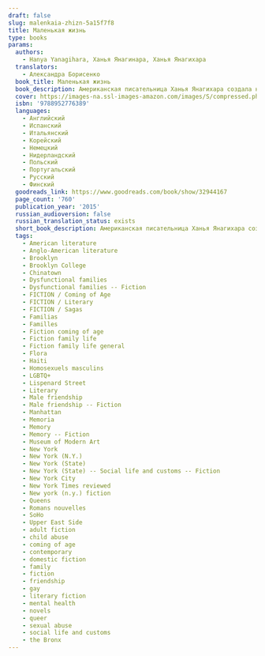 ```yaml
---
draft: false
slug: malenkaia-zhizn-5a15f7f8
title: Маленькая жизнь
type: books
params:
  authors:
    - Hanya Yanagihara, Ханья Янагинара, Ханья Янагихара
  translators:
    - Александра Борисенко
  book_title: Маленькая жизнь
  book_description: Американская писательница Ханья Янагихара создала необычный роман, где и о страшном, и о радостном говорится без лишнего надрыва и сентиментальности. Четверо друзей - талантливый архитектор Малкольм, начинающий актер Виллем, уверенный в собственной неповторимости художник Джей-Би и гениальный юрист и математик Джуд - пытаются добиться успеха в Нью-Йорке, но оказывается, что ни карьера, ни деньги, ни слава не могут справиться с прошлым, если оно сильнее жизни…
  cover: https://images-na.ssl-images-amazon.com/images/S/compressed.photo.goodreads.com/books/1478876919i/32944167.jpg
  isbn: '9788952776389'
  languages:
    - Английский
    - Испанский
    - Итальянский
    - Корейский
    - Немецкий
    - Нидерландский
    - Польский
    - Португальский
    - Русский
    - Финский
  goodreads_link: https://www.goodreads.com/book/show/32944167
  page_count: '760'
  publication_year: '2015'
  russian_audioversion: false
  russian_translation_status: exists
  short_book_description: Американская писательница Ханья Янагихара создала необычный роман, где и о страшном, и о радостном говорится без лишнего надрыва и сентиментальности. Четверо друзей - талантливый архитектор...
  tags:
    - American literature
    - Anglo-American literature
    - Brooklyn
    - Brooklyn College
    - Chinatown
    - Dysfunctional families
    - Dysfunctional families -- Fiction
    - FICTION / Coming of Age
    - FICTION / Literary
    - FICTION / Sagas
    - Familias
    - Familles
    - Fiction coming of age
    - Fiction family life
    - Fiction family life general
    - Flora
    - Haiti
    - Homosexuels masculins
    - LGBTQ+
    - Lispenard Street
    - Literary
    - Male friendship
    - Male friendship -- Fiction
    - Manhattan
    - Memoria
    - Memory
    - Memory -- Fiction
    - Museum of Modern Art
    - New York
    - New York (N.Y.)
    - New York (State)
    - New York (State) -- Social life and customs -- Fiction
    - New York City
    - New York Times reviewed
    - New york (n.y.) fiction
    - Queens
    - Romans nouvelles
    - SoHo
    - Upper East Side
    - adult fiction
    - child abuse
    - coming of age
    - contemporary
    - domestic fiction
    - family
    - fiction
    - friendship
    - gay
    - literary fiction
    - mental health
    - novels
    - queer
    - sexual abuse
    - social life and customs
    - the Bronx
---
```

